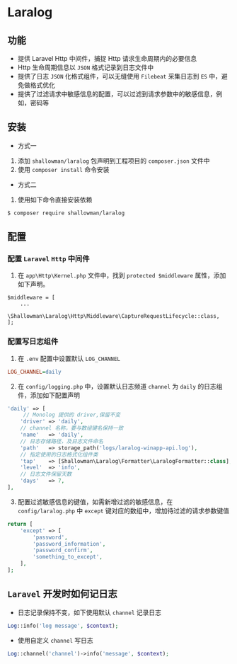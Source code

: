 # Laralog 

## 功能

- 提供 Laravel Http 中间件，捕捉 Http 请求生命周期内的必要信息
- Http 生命周期信息以 `JSON` 格式记录到日志文件中
- 提供了日志 `JSON` 化格式组件，可以无缝使用 `Filebeat` 采集日志到 `ES` 中，避免做格式优化
- 提供了过滤请求中敏感信息的配置，可以过滤到请求参数中的敏感信息，例如，密码等
## 安装 
- 方式一  

1. 添加 `shallowman/laralog` 包声明到工程项目的 `composer.json` 文件中
2. 使用 `composer install` 命令安装

- 方式二  
1. 使用如下命令直接安装依赖

```sh
$ composer require shallowman/laralog
```

## 配置
### 配置 `Laravel` `Http` 中间件

1. 在 `app\Http\Kernel.php` 文件中，找到 `protected $middleware` 属性，添加如下声明。
```
$middleware = [
    ...
    \Shallowman\Laralog\Http\Middleware\CaptureRequestLifecycle::class,
];
```

### 配置写日志组件
1. 在 `.env` 配置中设置默认 `LOG_CHANNEL`

```ini
LOG_CHANNEL=daily
```

2. 在 `config/logging.php` 中，设置默认日志频道 `channel` 为 `daily` 的日志组件，添加如下配置声明

```php
'daily' => [
     // Monolog 提供的 driver,保留不变
    'driver' => 'daily',
    // channel 名称，要与数组键名保持一致
    'name'   => 'daily',
    // 日志存储路径，及日志文件命名
    'path'   => storage_path('logs/laralog-winapp-api.log'),
    // 指定使用的日志格式化组件类
    'tap'    => [Shallowman\Laralog\Formatter\LaralogFormatter::class],
    'level'  => 'info',
    // 日志文件保留天数
    'days'   => 7,
],
```

3. 配置过滤敏感信息的键值，如需新增过滤的敏感信息，在 `config/laralog.php` 中 `except` 键对应的数组中，增加待过滤的请求参数键值

```php
return [
    'except' => [
        'password',
        'password_information',
        'password_confirm',
        'something_to_except',
    ],
];
```

## `Laravel` 开发时如何记日志

- 日志记录保持不变，如下使用默认 `channel` 记录日志
```php
Log::info('log message', $context);
```

- 使用自定义 `channel` 写日志

```php
Log::channel('channel')->info('message', $context);
```
